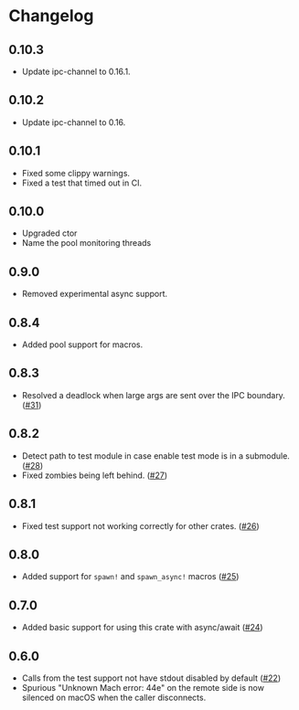 # Changelog

## 0.10.3

* Update ipc-channel to 0.16.1.

## 0.10.2

* Update ipc-channel to 0.16.

## 0.10.1

* Fixed some clippy warnings.
* Fixed a test that timed out in CI.

## 0.10.0

* Upgraded ctor
* Name the pool monitoring threads

## 0.9.0

* Removed experimental async support.

## 0.8.4

* Added pool support for macros.

## 0.8.3

* Resolved a deadlock when large args are sent over the
  IPC boundary.
  ([#31](https://github.com/mitsuhiko/procspawn/pull/31))

## 0.8.2

* Detect path to test module in case enable test mode is in a
  submodule.
  ([#28](https://github.com/mitsuhiko/procspawn/pull/28))
* Fixed zombies being left behind.
  ([#27](https://github.com/mitsuhiko/procspawn/pull/27))

## 0.8.1

* Fixed test support not working correctly for other crates.
  ([#26](https://github.com/mitsuhiko/procspawn/pull/26))

## 0.8.0

* Added support for `spawn!` and `spawn_async!` macros
  ([#25](https://github.com/mitsuhiko/procspawn/pull/25))

## 0.7.0

* Added basic support for using this crate with async/await
  ([#24](https://github.com/mitsuhiko/procspawn/pull/24))

## 0.6.0

* Calls from the test support not have stdout disabled by default
  ([#22](https://github.com/mitsuhiko/procspawn/pull/22))
* Spurious "Unknown Mach error: 44e" on the remote side is now
  silenced on macOS when the caller disconnects.
